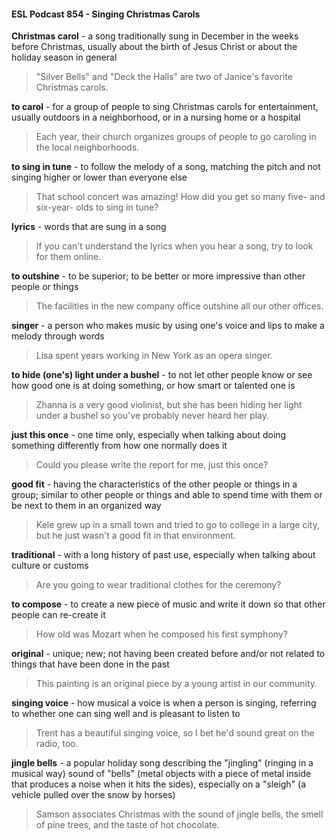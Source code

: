 #### ESL Podcast 854 - Singing Christmas Carols

**Christmas carol** - a song traditionally sung in December in the weeks before
Christmas, usually about the birth of Jesus Christ or about the holiday season in
general

> "Silver Bells" and "Deck the Halls" are two of Janice's favorite Christmas carols.

**to carol** - for a group of people to sing Christmas carols for entertainment,
usually outdoors in a neighborhood, or in a nursing home or a hospital

> Each year, their church organizes groups of people to go caroling in the local
neighborhoods.

**to sing in tune** - to follow the melody of a song, matching the pitch and not
singing higher or lower than everyone else

> That school concert was amazing! How did you get so many five- and six-year-
olds to sing in tune?

**lyrics** - words that are sung in a song

> If you can't understand the lyrics when you hear a song, try to look for them
online.

**to outshine** - to be superior; to be better or more impressive than other people
or things

> The facilities in the new company office outshine all our other offices.

**singer** - a person who makes music by using one's voice and lips to make a
melody through words

> Lisa spent years working in New York as an opera singer.

**to hide (one's) light under a bushel** - to not let other people know or see how
good one is at doing something, or how smart or talented one is

> Zhanna is a very good violinist, but she has been hiding her light under a
bushel so you've probably never heard her play.

**just this once** - one time only, especially when talking about doing something
differently from how one normally does it

> Could you please write the report for me, just this once?

**good fit** - having the characteristics of the other people or things in a group;
similar to other people or things and able to spend time with them or be next to
them in an organized way

> Kele grew up in a small town and tried to go to college in a large city, but he just
wasn't a good fit in that environment.

**traditional** - with a long history of past use, especially when talking about culture
or customs

> Are you going to wear traditional clothes for the ceremony?

**to compose** - to create a new piece of music and write it down so that other
people can re-create it

> How old was Mozart when he composed his first symphony?

**original** - unique; new; not having been created before and/or not related to
things that have been done in the past

> This painting is an original piece by a young artist in our community.

**singing voice** - how musical a voice is when a person is singing, referring to
whether one can sing well and is pleasant to listen to

> Trent has a beautiful singing voice, so I bet he'd sound great on the radio, too.

**jingle bells** - a popular holiday song describing the "jingling" (ringing in a
musical way) sound of "bells" (metal objects with a piece of metal inside that
produces a noise when it hits the sides), especially on a "sleigh" (a vehicle pulled
over the snow by horses)

> Samson associates Christmas with the sound of jingle bells, the smell of pine
trees, and the taste of hot chocolate.

